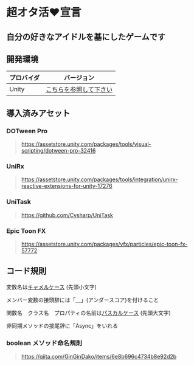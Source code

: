 # 超オタ活❤宣言

## 自分の好きなアイドルを基にしたゲームです


## 開発環境

| プロバイダ | バージョン  |
| ---------- | ----------- |
| Unity      | [こちらを参照して下さい](ProjectSettings/ProjectVersion.txt#L1) |

## 導入済みアセット

### DOTween Pro
> https://assetstore.unity.com/packages/tools/visual-scripting/dotween-pro-32416

### UniRx
> https://assetstore.unity.com/packages/tools/integration/unirx-reactive-extensions-for-unity-17276

### UniTask
> https://github.com/Cysharp/UniTask

### Epic Toon FX
> https://assetstore.unity.com/packages/vfx/particles/epic-toon-fx-57772

## コード規則

変数名は[キャメルケース](https://e-words.jp/w/%E3%82%AD%E3%83%A3%E3%83%A1%E3%83%AB%E3%82%B1%E3%83%BC%E3%82%B9.html) (先頭小文字)

メンバー変数の接頭辞には「＿」(アンダースコア)を付けること

関数名　クラス名　プロパティの名前は[パスカルケース](https://wa3.i-3-i.info/word13955.html) (先頭大文字)  

非同期メソッドの接尾辞に「Async」をいれる

### boolean メソッド命名規則

> https://qiita.com/GinGinDako/items/6e8b696c4734b8e92d2b

